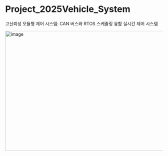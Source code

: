 # Project_2025Vehicle_System
고신뢰성 모듈형 제어 시스템: CAN 버스와 RTOS 스케줄링 융합 실시간 제어 시스템

<img width="845" height="385" alt="image" src="https://github.com/user-attachments/assets/987c4f0f-a023-49bf-ad59-79d25af804bc" />
